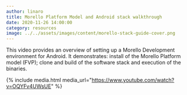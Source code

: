 ```yaml
---
author: linaro
title: Morello Platform Model and Android stack walkthrough
date: 2020-11-26 14:00:00
category: resources
image: ../../assets/images/content/morello-stack-guide-cover.png
---
```


This video provides an overview of setting up a Morello Development environment for Android. It demonstrates: install of the Morello Platform model (FVP); clone and build of the software stack and execution of the binaries.

{% include media.html media_url="https://www.youtube.com/watch?v=OQYFv4UWsUE" %}
